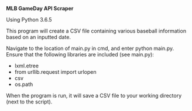 **MLB GameDay API Scraper**

Using Python 3.6.5

This program will create a CSV file containing various baseball information based on an inputted date.


Navigate to the location of main.py in cmd, and enter python main.py. Ensure that the following libraries are included (see main.py): 

 - lxml.etree
 - from urllib.request import urlopen
 - csv
 - os.path

When the program is run, it will save a CSV file to your working directory (next to the script).
